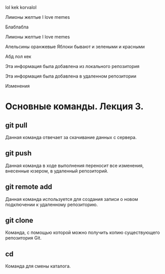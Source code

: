lol kek korvalol 

Лимоны желтые 
I love memes

Блаблабла

Лимоны желтые 
I love memes

Апельсины оранжевые 
Яблоки бывают и зелеными и красными 

Абд
лол кек 

Эта информация была добавлена из локального репозитория

Эта информация была добавлена в удаленном репозитории

Изменения

# Основные команды. Лекция 3.

## git pull

Данная команда отвечает за скачивание данных с сервера. 

## git push

Данная команда в ходе выполнения переносит все изменения, внесенные юзером, в удаленный репозиторий.

## git remote add

Данная команда используется для создания записи о новом подключении к удаленному репозиторию.

## git clone

Команда, с помощью которой можно получить копию существующего репозитория Git.

## cd

Команда для смены каталога.
